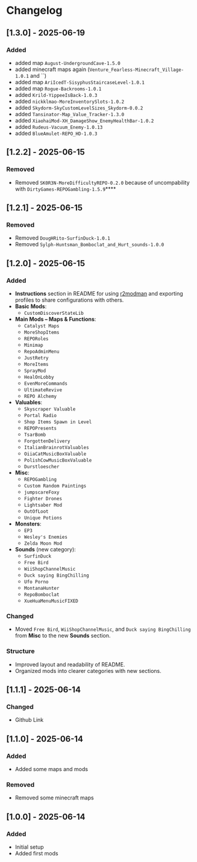 # Changelog

## [1.3.0] - 2025-06-19

### Added
- added map `August-UndergroundCave-1.5.0`
- added minecraft maps again (`Venture_Fearless-Minecraft_Village-1.0.1` and ``)
- added map `AriIcedT-SisyphusStaircaseLevel-1.0.1`
- added map `Rogue-Backrooms-1.0.1`
- added `Krild-YippeeIsBack-1.0.3`
- added `nickklmao-MoreInventorySlots-1.0.2`
- added `Skydorm-SkyCustomLevelSizes_Skydorm-0.0.2`
- added `Tansinator-Map_Value_Tracker-1.3.0`
- added `XiaohaiMod-XH_DamageShow_EnemyHealthBar-1.0.2`
- added `Rudeus-Vacuum_Enemy-1.0.13`
- added `BlueAmulet-REPO_HD-1.0.3`

## [1.2.2] - 2025-06-15

### Removed
- Removed `SK0R3N-MoreDifficultyREPO-0.2.0` because of uncompability with `DirtyGames-REPOGambling-1.5.9`****

## [1.2.1] - 2025-06-15

### Removed
- Removed `DougHRito-SurfinDuck-1.0.1`
- Removed `Sylph-Huntsman_Bomboclat_and_Hurt_sounds-1.0.0`

## [1.2.0] - 2025-06-15

### Added
- **Instructions** section in README for using [r2modman](https://r2modman.com/) and exporting profiles to share configurations with others.
- **Basic Mods**:
  - `CustomDiscoverStateLib`
- **Main Mods – Maps & Functions**:
  - `Catalyst Maps`
  - `MoreShopItems`
  - `REPORoles`
  - `Minimap`
  - `RepoAdminMenu`
  - `JustRetry`
  - `MoreItems`
  - `SprayMod`
  - `HealOnLobby`
  - `EvenMoreCommands`
  - `UltimateRevive`
  - `REPO Alchemy`
- **Valuables**:
  - `Skyscraper Valuable`
  - `Portal Radio`
  - `Shop Items Spawn in Level`
  - `REPOPresents`
  - `TsarBomb`
  - `ForgottenDelivery`
  - `ItalianBrainrotValuables`
  - `OiiaCatMusicBoxValuable`
  - `PolishCowMusicBoxValuable`
  - `Durstloescher`
- **Misc**:
  - `REPOGambling`
  - `Custom Random Paintings`
  - `jumpscareFoxy`
  - `Fighter Drones`
  - `Lightsaber Mod`
  - `OutOfLoot`
  - `Unique Potions`
- **Monsters**:
  - `EP3`
  - `Wesley's Enemies`
  - `Zelda Moon Mod`
- **Sounds** (new category):
  - `SurfinDuck`
  - `Free Bird`
  - `WiiShopChannelMusic`
  - `Duck saying BingChilling`
  - `Ufo Porno`
  - `MontanaHunter`
  - `RepoBomboclat`
  - `XueHuaMenuMusicFIXED`

### Changed
- Moved `Free Bird`, `WiiShopChannelMusic`, and `Duck saying BingChilling` from **Misc** to the new **Sounds** section.

### Structure
- Improved layout and readability of README.
- Organized mods into clearer categories with new sections.

## [1.1.1] - 2025-06-14

### Changed
- Github Link

## [1.1.0] - 2025-06-14

### Added
- Added some maps and mods

### Removed
- Removed some minecraft maps


## [1.0.0] - 2025-06-14

### Added
- Initial setup
- Added first mods